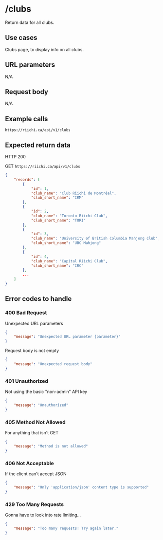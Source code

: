 # /clubs
Return data for all clubs.

## Use cases
Clubs page, to display info on all clubs.

## URL parameters
N/A

## Request body
N/A

## Example calls
`https://riichi.ca/api/v1/clubs`

## Expected return data
HTTP 200

GET `https://riichi.ca/api/v1/clubs`
```json
{
	"records": [
		{
			"id": 1,
			"club_name": "Club Riichi de Montréal",
			"club_short_name": "CRM"
		},
		{
			"id": 2,
			"club_name": "Toronto Riichi Club",
			"club_short_name": "TORI"
		},
		{
			"id": 3,
			"club_name": "University of British Columbia Mahjong Club",
			"club_short_name": "UBC Mahjong"
		},
		{
			"id": 4,
			"club_name": "Capital Riichi Club",
			"club_short_name": "CRC"
		},
		...
	]
}
```

## Error codes to handle

### 400 Bad Request
Unexpected URL parameters
```json
{
	"message": "Unexpected URL parameter {parameter}"
}
```

Request body is not empty
```json
{
	"message": "Unexpected request body"
}
```

### 401 Unauthorized
Not using the basic "non-admin" API key
```json
{
	"message": "Unauthorized"
}
```

### 405 Method Not Allowed
For anything that isn't GET
```json
{
	"message": "Method is not allowed"
}
```

### 406 Not Acceptable
If the client can't accept JSON
```json
{
	"message": "Only 'application/json' content type is supported"
}
```

### 429 Too Many Requests
Gonna have to look into rate limiting...
```json
{
	"message": "Too many requests! Try again later."
}
```